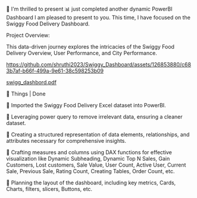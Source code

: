 🚀 I'm thrilled to present 📊 just completed another dynamic PowerBI Dashboard I am pleased to present to you. This time, I have focused on the Swiggy Food Delivery Dashboard.



Project Overview:

This data-driven journey explores the intricacies of the Swiggy Food Delivery Overview, User Performance, and City Performance.


https://github.com/shruthi2023/Swiggy_Dashboard/assets/126853880/c683b7af-b66f-499a-9e61-38c598253b09



[swigg_dashbord.pdf](https://github.com/shruthi2023/Swiggy_Dashboard/files/14753839/swigg_dashbord.pdf)




📝 Things | Done

📌 Imported the Swiggy Food Delivery Excel dataset into PowerBI.

📌 Leveraging power query to remove irrelevant data, ensuring a cleaner dataset.

📌 Creating a structured representation of data elements, relationships, and attributes necessary for comprehensive insights. 

📌 Crafting measures and columns using DAX functions for effective visualization like Dynamic Subheading, Dynamic Top N Sales, Gain Customers, Lost customers, Sale Value, User Count, Active User, Current Sale, Previous Sale, Rating Count, Creating Tables, Order Count, etc.

📌 Planning the layout of the dashboard, including key metrics, Cards, Charts, filters, slicers, Buttons, etc.



